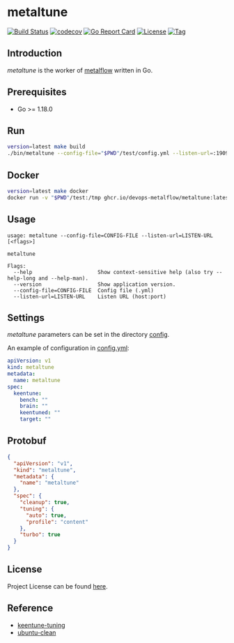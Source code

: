 # metaltune

[![Build Status](https://github.com/devops-metalflow/metaltune/workflows/ci/badge.svg?branch=main&event=push)](https://github.com/devops-metalflow/metaltune/actions?query=workflow%3Aci)
[![codecov](https://codecov.io/gh/devops-metalflow/metaltune/branch/main/graph/badge.svg?token=El8oiyaIsD)](https://codecov.io/gh/devops-metalflow/metaltune)
[![Go Report Card](https://goreportcard.com/badge/github.com/devops-metalflow/metaltune)](https://goreportcard.com/report/github.com/devops-metalflow/metaltune)
[![License](https://img.shields.io/github/license/devops-metalflow/metaltune.svg)](https://github.com/devops-metalflow/metaltune/blob/main/LICENSE)
[![Tag](https://img.shields.io/github/tag/devops-metalflow/metaltune.svg)](https://github.com/devops-metalflow/metaltune/tags)



## Introduction

*metaltune* is the worker of [metalflow](https://github.com/devops-metalflow/metalflow) written in Go.



## Prerequisites

- Go >= 1.18.0



## Run

```bash
version=latest make build
./bin/metaltune --config-file="$PWD"/test/config.yml --listen-url=:19093
```



## Docker

```bash
version=latest make docker
docker run -v "$PWD"/test:/tmp ghcr.io/devops-metalflow/metaltune:latest --config-file=/tmp/config.yml --listen-url=:19093
```



## Usage

```
usage: metaltune --config-file=CONFIG-FILE --listen-url=LISTEN-URL [<flags>]

metaltune

Flags:
  --help                     Show context-sensitive help (also try --help-long and --help-man).
  --version                  Show application version.
  --config-file=CONFIG-FILE  Config file (.yml)
  --listen-url=LISTEN-URL    Listen URL (host:port)
```



## Settings

*metaltune* parameters can be set in the directory [config](https://github.com/devops-metalflow/metaltune/blob/main/config).

An example of configuration in [config.yml](https://github.com/devops-metalflow/metaltune/blob/main/config/config.yml):

```yaml
apiVersion: v1
kind: metaltune
metadata:
  name: metaltune
spec:
  keentune:
    bench: ""
    brain: ""
    keentuned: ""
    target: ""
```



## Protobuf

```json
{
  "apiVersion": "v1",
  "kind": "metaltune",
  "metadata": {
    "name": "metaltune"
  },
  "spec": {
    "cleanup": true,
    "tuning": {
      "auto": true,
      "profile": "content"
    },
    "turbo": true
  }
}
```



## License

Project License can be found [here](LICENSE).



## Reference

- [keentune-tuning](https://gist.github.com/craftslab/ff310dfe97b2bb2273b97d0b8f836f44)
- [ubuntu-clean](https://gist.github.com/craftslab/1a945f6d66892fa431f736bf818889a2)
